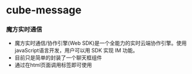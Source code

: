 # cube-message
### 魔方实时通信
* 魔方实时通信/协作引擎(Web SDK)是一个全能力的实时云端协作引擎。使用javaScript语言开发，用户可以用 SDK 实现 IM 功能。
* 目前只是简单的封装了一个聊天框组件
* 通过在html页面调用<cube-message>标签即可使用
